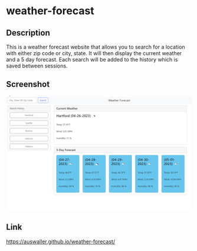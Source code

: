 # weather-forecast

## Description

This is a weather forecast website that allows you to search for a location with either zip code or city, state. It will then display the current weather and a 5 day forecast. Each search will be added to the history which is saved between sessions.

## Screenshot

![Screenshot of the deployed weather forecast website](./assets/images/Screenshot.png)

## Link

https://auswaller.github.io/weather-forecast/
